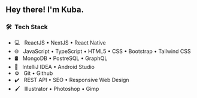 <h2> Hey there! I'm Kuba.</h2>

<h3> 🛠 &nbsp;Tech Stack</h3>

- 💻 &nbsp; ReactJS • NextJS • React Native
- 🌐 &nbsp; JavaScript • TypeScript • HTML5 • CSS • Bootstrap • Tailwind CSS
- 🛢 &nbsp; MongoDB • PostreSQL • GraphQL
- 🔧 &nbsp; IntelliJ IDEA • Android Studio
- ⚙️ &nbsp; Git • Github
- ✔️ &nbsp; REST API • SEO • Responsive Web Design
- 🖌️ &nbsp; Illustrator • Photoshop • Gimp
